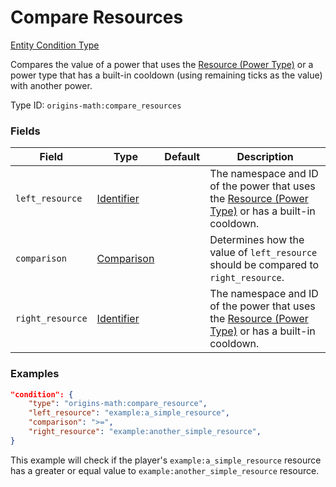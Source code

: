 # Compare Resources

[Entity Condition Type](../entity_condition_types.md)

Compares the value of a power that uses the [Resource (Power Type)](https://origins.readthedocs.io/en/latest/types/power_types/resource/) or a power type that has a built-in cooldown (using remaining ticks as the value) with another power.

Type ID: `origins-math:compare_resources`

### Fields
| Field			| Type		| Default		| Description								|
|---------------|-----------|---------------|-------------------------------------------|
| `left_resource`	|[Identifier](https://origins.readthedocs.io/en/latest/types/data_types/identifier/)|	| The namespace and ID of the power that uses the [Resource (Power Type)](https://origins.readthedocs.io/en/latest/types/power_types/resource/) or has a built-in cooldown. |
| `comparison`		|[Comparison](https://origins.readthedocs.io/en/latest/types/data_types/comparison/)|	| Determines how the value of `left_resource` should be compared to `right_resource`. |
| `right_resource`	|[Identifier](https://origins.readthedocs.io/en/latest/types/data_types/identifier/)|	| The namespace and ID of the power that uses the [Resource (Power Type)](https://origins.readthedocs.io/en/latest/types/power_types/resource/) or has a built-in cooldown. |

### Examples
```json
"condition": {
    "type": "origins-math:compare_resource",
    "left_resource": "example:a_simple_resource",
    "comparison": ">=",
    "right_resource": "example:another_simple_resource",
}
```
This example will check if the player's `example:a_simple_resource` resource has a greater or equal value to  `example:another_simple_resource` resource.
